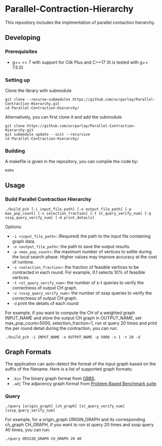 Parallel-Contraction-Hierarchy 
====================== 

This repository includes the implmentation of parallel contaction hierarchy. 

## Developing 

### Prerequisites 
* g++ &gt;= 7 with support for Cilk Plus and C++17 (It is tested with g++ 7.5.0) 

### Setting up 
Clone the library with submodule 
```shell
git clone --recurse-submodules https://github.com/ucrparlay/Parallel-Contraction-Hierarchy.git
cd Parallel-Contraction-Hierarchy/ 
```

Alternatively, you can first clone it and add the submodule 
```shell
git clone https://github.com/ucrparlay/Parallel-Contraction-Hierarchy.git
git submodule update --init --recursive 
cd Parallel-Contraction-Hierarchy/ 
```

### Building
A makefile is given in the repository, you can compile the code by: 
```shell
make
```

## Usage

### Build Parallel Contraction Hierarchy
```shell
./build_pch [-i input_file_path] [-o output_file_path] [-p max_pop_count] [-s selection_fraction] [-t st_query_verify_num] [-q sssp_query_verify_num] [-d print_details] 
```
Options: 
* `-i <input_file_path>`: (Required) the path to the input file containing graph data.
* `-o <output_file_path>`: the path to save the output results.
* `-p <max_pop_count>`: the maximum number of vertices to settle during the local search phase. Higher values may improve accuracy at the cost of runtime.
* `-s <selection_fraction>`: the fraction of feasible vertices to be contracted in each round. For example, 0.1 selects 10% of feasible vertices.
* `-t <st_query_verify_num>`: the number of s-t queries to verify the correctness of output CH graph.
* `-v <sssp_query_verify_num>`: the number of sssp queries to verify the correctness of output CH graph.
* `-d` print the details of each round

For example, if you want to compute the CH of a weighted graph INPUT_NAME and store the output CH graph in OUTPUT_NAME, set max_pop_count=5000, selection_fraction=1, run st query 20 times and print the per round detail during the contraction, you can run:
```shell
./build_pch -i INPUT_NAME -o OUTPUT_NAME -p 5000 -s 1 -t 20 -d
```
## Graph Formats
The application can auto-detect the format of the input graph based on the suffix of the filename. Here is a list of supported graph formats: 
+ `.bin` The binary graph format from [GBBS](https://github.com/ParAlg/gbbs). 
+ `.adj` The adjacency graph format from [Problem Based Benchmark suite](http://www.cs.cmu.edu/~pbbs/benchmarks/graphIO.html). 


### Query

```shell
./query [origin_graph] [ch_graph] [st_query_verify_num] [sssp_query_verify_num]
```

For example, for a origin_graph ORIGIN_GRAPH and its corresponding ch_graph CH_GRAPH, if you want to run st query 20 times and sssp query 40 times, you can run:
```shell
./query ORIGIN_GRAPH CH_GRAPH 20 40
```